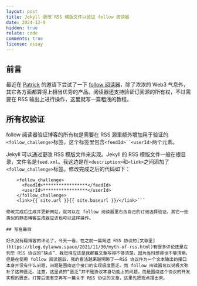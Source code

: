 ```yaml
---
layout: post
title: Jekyll 更改 RSS 模版文件以验证 follow 阅读器
date: 2024-12-9
hidden: true
relate: code
comments: true
license: essay
---
```


## 前言

最近在 [Patrick](https://www.pengqiqi.com/) 的邀请下尝试了一下 [follow 阅读器](https://follow.is/)，除了浓浓的 Web3 气息外，其它各方面都算得上相当优秀的产品。阅读器还支持验证订阅源的所有权，不过需要在 RSS 输出上进行操作，这里就写一篇粗浅的教程。

## 所有权验证

follow 阅读器验证博客的所有权是需要在 RSS 源里额外增加用于验证的`<follow_challenge>`标签，这个标签里包含`<feedId>``<userId>`两个元素。

Jekyll 可以通过更改 RSS 模版文件来实现。Jekyll 的 RSS 模版文件一般在根目录，文件名是`feed.xml`。我这边是在`<description>`和`<link>`之间添加了`<follow_challenge>`标签。修改完成之后的代码如下：
```<description>{{ site.description | xml_escape }}</description>
    <follow_challenge>
      <feedId>*****************</feedId>
      <userId>*****************</userId>
    </follow_challenge>
    <link>{{ site.url }}{{ site.baseurl }}/</link>```

修改完成后生成并更新网站，就可以在 follow 阅读器里右击自己的订阅选择验证。其它一些类似的静态博客生成器应该也可以这样操作。

## 写在最后

好久没有翻博客的评论了，今天一看，在之前一篇简述 RSS 协议的[文章里](https://blog.dylanwu.space/2021/11/30/myth-of-rss.html)有很多评论还是在列举 RSS 协议的“缺点”，我觉得应该是我那篇文章写得不够清楚，因为当时想得也不够清晰。但是在使用 follow 阅读器后，我的看法越来越明晰了——RSS 协议作为一个文本输出的接口本身并没有什么问题，问题是围绕这个接口的实现极度匮乏。而 follow 阅读器可以说极大弥补了这种匮乏。注意，这里说的“匮乏”并不是协议本身功能上的问题，而是围绕这个协议的开发实现的匮乏。打算后面有空再写一篇关于 RSS 协议的文章，这里先把观点摆出来。